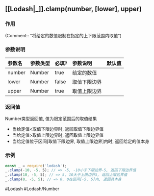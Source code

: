 ## [[Lodash|_]].clamp(number, \[lower\], upper)
### 作用
(Comment:: "将给定的数值限制在指定的上下限范围内取值")

### 参数说明
|参数名|参数类型|必填?|参数说明|默认值|
|:-|:-|:-|:-|:-|
|number|Number|true|给定的数值||
|lower|Number|false|取值下限边界||
|upper|Number|true|取值上限边界||

### 返回值
Number类型返回值, 值为限定范围后的取值结果
- 当给定值<取值下限边界时, 返回取值下限边界值
- 当给定值>取值上限边界时, 返回取值上限边界值
- 当给定值位于区间\[取值下限边界, 取值上限边界\]内时, 返回给定的值本身

### 示例
```javascript
const _ = require('lodash');
_.clamp(-10, -5, 5); // => -5, -10小于下限边界-5, 返回下限边界值
_.clamp(10, -5, 5); // => 5, 10大于上限边界5, 返回上限边界值
_.clamp(0, -5, 5); // => 0, 0在区间[-5, 5]内, 返回其本身
```

#Lodash #Lodash/Number